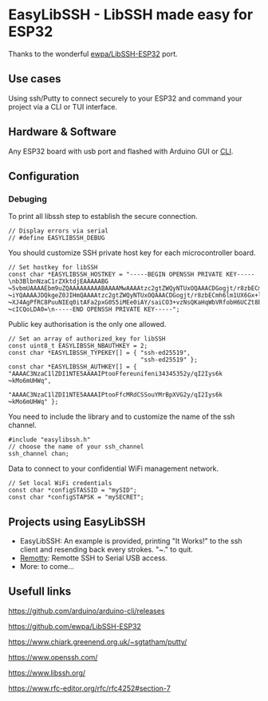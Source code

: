 # EasyLibSSH - LibSSH made easy for ESP32
Thanks to the wonderful [ewpa/LibSSH-ESP32](https://github.com/ewpa/LibSSH-ESP32) port.
## Use cases
Using ssh/Putty to connect securely to your ESP32 and command your project via a CLI or TUI interface.

## Hardware & Software
Any ESP32 board with usb port and flashed with Arduino GUI or [CLI](https://github.com/defdefred/EasyLibSSH/blob/main/README_Arduino.md).

## Configuration
### Debuging
To print all libssh step to establish the secure connection.
```
// Display errors via serial
// #define EASYLIBSSH_DEBUG
```
You should customize SSH private host key for each microcontroller board.
```
// Set hostkey for libSSH
const char *EASYLIBSSH_HOSTKEY = "-----BEGIN OPENSSH PRIVATE KEY-----\nb3BlbnNzaC1rZXktdjEAAAAABG
↪5vbmUAAAAEbm9uZQAAAAAAAAABAAAAMwAAAAtzc2gtZWQyNTUxOQAAACDGogjt/r8zbECmh6lm1UX6Gx+lAmbfG7PsFHTNkQ
↪iYQAAAAJDQkgeZ0JIHmQAAAAtzc2gtZWQyNTUxOQAAACDGogjt/r8zbECmh6lm1UX6Gx+lAmbfG7PsFHTNkQiYQAAAAEAhjp
↪XJ4AgPfRC8PuuNIEq0itAFa2pxG0S5iMEe0iAY/saiCO3+vzNsQKaHqWbVRfobH6UCZt8bs+wUdM2RCJhAAAAAAAECAwQFBg
↪cICQoLDA0=\n-----END OPENSSH PRIVATE KEY-----";
```
Public key authorisation is the only one allowed.
```
// Set an array of authorized_key for libSSH
const uint8_t EASYLIBSSH_NBAUTHKEY = 2;
const char *EASYLIBSSH_TYPEKEY[] = { "ssh-ed25519",
                                     "ssh-ed25519" };
const char *EASYLIBSSH_AUTHKEY[] = { "AAAAC3NzaC1lZDI1NTE5AAAAIPtooFfereunifeni34345352y/qI2Iys6k
↪kMo6mUHWq",
                                     "AAAAC3NzaC1lZDI1NTE5AAAAIPtooFfcMRdCSSouYMrBpXVG2y/qI2Iys6k
↪kMo6mUHWq" };

```
You need to include the library and to customize the name of the ssh channel.
```
#include "easylibssh.h"
// choose the name of your ssh_channel
ssh_channel chan;
```
Data to connect to your confidential WiFi management network. 
```
// Set local WiFi credentials
const char *configSTASSID = "mySID";
const char *configSTAPSK = "mySECRET";
```

## Projects using EasyLibSSH
- EasyLibSSH: An example is provided, printing "It Works!" to the ssh client and resending back every strokes. "~." to quit.
- [Remotty](https://github.com/defdefred/Remotty): Remotte SSH to Serial USB access.
- More: to come...

## Usefull links
https://github.com/arduino/arduino-cli/releases

https://github.com/ewpa/LibSSH-ESP32

https://www.chiark.greenend.org.uk/~sgtatham/putty/

https://www.openssh.com/

https://www.libssh.org/

https://www.rfc-editor.org/rfc/rfc4252#section-7
